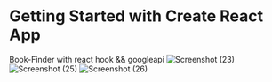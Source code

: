 # Getting Started with Create React App
Book-Finder with react hook && googleapi
![Screenshot (23)](https://user-images.githubusercontent.com/91362381/164458385-e31a6fe2-fc42-498e-9eab-e7f38a613a6d.jpg)
![Screenshot (25)](https://user-images.githubusercontent.com/91362381/164458333-63ae33d4-74e2-4690-9a9a-b9ee8287293e.jpg)
![Screenshot (26)](https://user-images.githubusercontent.com/91362381/164458405-1626b0c4-f035-437c-9ad8-fcdd46417453.jpg)

